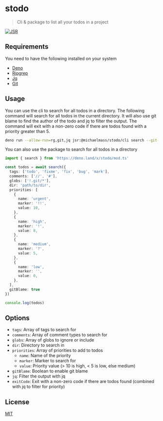 # stodo
> Cli & package to list all your todos in a project

[![JSR](https://jsr.io/badges/@michaelmass/stodo)](https://jsr.io/@michaelmass/stodo)

## Requirements

You need to have the following installed on your system

- [Deno](https://deno.com)
- [Ripgrep](https://github.com/BurntSushi/ripgrep)
- [Jq](https://jqlang.github.io/jq)
- [Git](https://git-scm.com)

## Usage

You can use the cli to search for all todos in a directory. The following command will search for all todos in the current directory. It will also use git blame to find the author of the todo and jq to filter the output. The command will exit with a non-zero code if there are todos found with a priority greater than 5.

```bash
deno run --allow-run=rg,git,jq jsr:@michaelmass/stodo/cli search --git-blame --exit-code --jq ".[] | select(.priority > 5)"
```

You can also use the package to search for all todos in a directory

```typescript
import { search } from 'https://deno.land/x/stodo/mod.ts'

const todos = await search({
  tags: ['todo', 'fixme', 'fix', 'bug', 'mark'],
  comments: ['//', '#'],
  globs: ['!.git/*'],
  dir: 'path/to/dir',
  priorities: [
    {
      name: 'urgent',
      marker: '!!',
      value: 10,
    },
    {
      name: 'high',
      marker: '!',
      value: 8,
    },
    {
      name: 'medium',
      marker: '?',
      value: 5,
    },
    {
      name: 'low',
      marker: '',
      value: 0,
    },
  ],
  gitBlame: true
})

console.log(todos)
```

## Options

- `tags`: Array of tags to search for
- `comments`: Array of comment types to search for
- `globs`: Array of globs to ignore or include
- `dir`: Directory to search in
- `priorities`: Array of priorities to add to todos
  - `name`: Name of the priority
  - `marker`: Marker to search for
  - `value`: Priority value (> 10 is high, < 5 is low, else medium)
- `gitBlame`: Boolean to enable git blame
- `jq`: Filter the output with jq
- `exitCode`: Exit with a non-zero code if there are todos found (combined with jq to filter for priority)

## License

[MIT](LICENSE)
